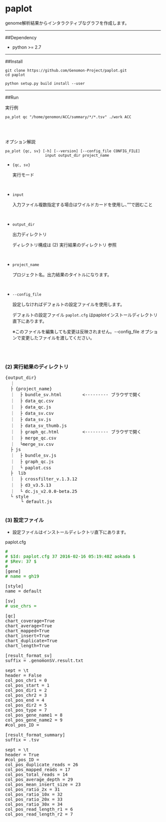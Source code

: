 # paplot

genome解析結果からインタラクティブなグラフを作成します。

-------------------------------------------------------------------------

##Dependency

 - python >= 2.7

-------------------------------------------------------------------------

##Install

```
git clone https://github.com/Genomon-Project/paplot.git
cd paplot

python setup.py build install --user
```

-------------------------------------------------------------------------

##Run

実行例

```
pa_plot qc "/home/genomon/ACC/summary/*/*.tsv" ./work ACC
```

<br>
<br>

オプション解説

```
pa_plot {qc, sv} [-h] [--version] [--config_file CONFIG_FILE]
                  input output_dir project_name

```

 - `{qc, sv}`
 
    実行モード

<br>

 - `input`

    入力ファイル複数指定する場合はワイルドカードを使用し、””で囲むこと

<br>

 - `output_dir`

    出力ディレクトリ
    
    ディレクトリ構成は (2) 実行結果のディレクトリ 参照

<br>

 - `project_name`
 
    プロジェクト名。出力結果のタイトルになります。
    
<br>

 - `--config_file` 

    設定しなければデフォルトの設定ファイルを使用します。

    デフォルトの設定ファイル `paplot.cfg` はpaplotインストールディレクトリ直下にあります。

    ※このファイルを編集しても変更は反映されません。--config_file オプションで変更したファイルを渡してください。

<br>
<br>


### (2) 実行結果のディレクトリ

<pre>
{output_dir}
  ｜
  ├ {project_name}
  ｜  ├ bundle_sv.html        <--------- ブラウザで開く
  ｜  ├ data_qc.csv
  ｜  ├ data_qc.js
  ｜  ├ data_sv.csv
  ｜  ├ data_sv.js
  ｜  ├ data_sv_thumb.js
  ｜  ├ graph_qc.html         <--------- ブラウザで開く
  ｜  ├ merge_qc.csv
  ｜  └merge_sv.csv
  ├ js
  ｜  ├ bundle_sv.js
  ｜  ├ graph_qc.js
  ｜  └ paplot.css
  ├  lib
  ｜  ├ crossfilter_v.1.3.12
  ｜  ├ d3_v3.5.13
  ｜  └ dc.js_v2.0.0-beta.25
  └ style
      └ default.js

</pre>


### (3) 設定ファイル

 - 設定ファイルはインストールディレクトリ直下にあります。

paplot.cfg

<pre>
<font color="green"># 
# $Id: paplot.cfg 37 2016-02-16 05:19:48Z aokada $
# $Rev: 37 $
# </font>
[gene]
<font color="green"># name = gh19</font>

[style]
name = default

[sv]
<font color="green"># use_chrs = </font>

[qc]
chart_coverage=True
chart_average=True
chart_mapped=True
chart_insert=True
chart_duplicate=True
chart_length=True

[result_format_sv]
suffix = .genomonSV.result.txt

sept = \t
header = False
col_pos_chr1 = 0
col_pos_start = 1
col_pos_dir1 = 2
col_pos_chr2 = 3
col_pos_end = 4
col_pos_dir2 = 5
col_pos_type = 7
col_pos_gene_name1 = 8
col_pos_gene_name2 = 9
#col_pos_ID =

[result_format_summary]
suffix = .tsv

sept = \t
header = True
#col_pos_ID =
col_pos_duplicate_reads = 26
col_pos_mapped_reads = 17
col_pos_total_reads = 14
col_pos_average_depth = 29
col_pos_mean_insert_size = 23
col_pos_ratio_2x = 31
col_pos_ratio_10x = 32
col_pos_ratio_20x = 33
col_pos_ratio_30x = 34
col_pos_read_length_r1 = 6
col_pos_read_length_r2 = 7

</pre>

